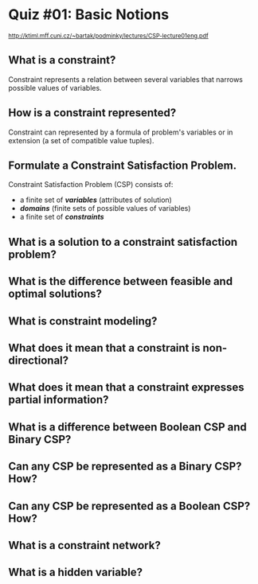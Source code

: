 # Quiz #01: Basic Notions
<sub>http://ktiml.mff.cuni.cz/~bartak/podminky/lectures/CSP-lecture01eng.pdf</sub>

## What is a constraint?
Constraint represents a relation between several variables that narrows possible values of variables.

## How is a constraint represented?
Constraint can represented by a formula of problem's variables or in extension (a set of compatible value tuples).

## Formulate a Constraint Satisfaction Problem.
Constraint Satisfaction Problem (CSP) consists of:
  - a finite set of ***variables*** (attributes of solution)
  - ***domains*** (finite sets of possible values of variables)
  - a finite set of ***constraints***

## What is a solution to a constraint satisfaction problem?


## What is the difference between feasible and optimal solutions?
## What is constraint modeling?
## What does it mean that a constraint is non-directional?
## What does it mean that a constraint expresses partial information?
## What is a difference between Boolean CSP and Binary CSP?
## Can any CSP be represented as a Binary CSP? How?
## Can any CSP be represented as a Boolean CSP? How?
## What is a constraint network?
## What is a hidden variable?
